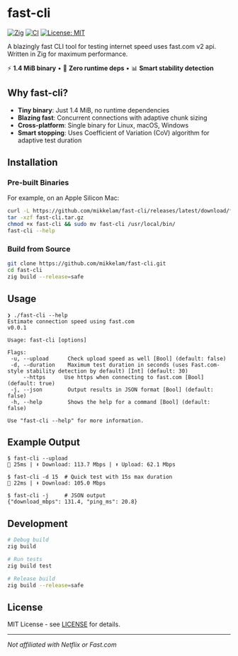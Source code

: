 # fast-cli

[![Zig](https://img.shields.io/badge/Zig-0.14.0+-orange.svg)](https://ziglang.org/)
[![CI](https://github.com/mikkelam/fast-cli/actions/workflows/ci.yml/badge.svg)](https://github.com/mikkelam/fast-cli/actions/workflows/ci.yml)
[![License: MIT](https://img.shields.io/badge/License-MIT-yellow.svg)](https://opensource.org/licenses/MIT)

A blazingly fast CLI tool for testing internet speed uses fast.com v2 api. Written in Zig for maximum performance.

⚡ **1.4 MiB binary** • 🚀 **Zero runtime deps** • 📊 **Smart stability detection**

## Why fast-cli?

- **Tiny binary**: Just 1.4 MiB, no runtime dependencies
- **Blazing fast**: Concurrent connections with adaptive chunk sizing
- **Cross-platform**: Single binary for Linux, macOS, Windows
- **Smart stopping**: Uses Coefficient of Variation (CoV) algorithm for adaptive test duration

## Installation

### Pre-built Binaries
For example, on an Apple Silicon Mac:
```bash
curl -L https://github.com/mikkelam/fast-cli/releases/latest/download/fast-cli-aarch64-macos.tar.gz -o fast-cli.tar.gz
tar -xzf fast-cli.tar.gz
chmod +x fast-cli && sudo mv fast-cli /usr/local/bin/
fast-cli --help
```

### Build from Source
```bash
git clone https://github.com/mikkelam/fast-cli.git
cd fast-cli
zig build --release=safe
```

## Usage
```console
❯ ./fast-cli --help
Estimate connection speed using fast.com
v0.0.1

Usage: fast-cli [options]

Flags:
 -u, --upload      Check upload speed as well [Bool] (default: false)
 -d, --duration    Maximum test duration in seconds (uses Fast.com-style stability detection by default) [Int] (default: 30)
     --https      Use https when connecting to fast.com [Bool] (default: true)
 -j, --json        Output results in JSON format [Bool] (default: false)
 -h, --help        Shows the help for a command [Bool] (default: false)

Use "fast-cli --help" for more information.
```

## Example Output

```console
$ fast-cli --upload
🏓 25ms | ⬇️ Download: 113.7 Mbps | ⬆️ Upload: 62.1 Mbps

$ fast-cli -d 15  # Quick test with 15s max duration
🏓 22ms | ⬇️ Download: 105.0 Mbps

$ fast-cli -j     # JSON output
{"download_mbps": 131.4, "ping_ms": 20.8}
```

## Development

```bash
# Debug build
zig build

# Run tests
zig build test

# Release build
zig build --release=safe
```

## License

MIT License - see [LICENSE](LICENSE) for details.

---

*Not affiliated with Netflix or Fast.com*
